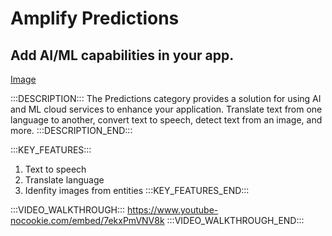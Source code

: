 # Amplify Predictions

## Add AI/ML capabilities in your app.

[Image](https://raw.githubusercontent.com/aws-amplify/amplify-adminui/feat/sandbox-v2/markdown/categories/predictions/img.png)

:::DESCRIPTION:::
The Predictions category provides a solution for using AI and ML cloud services to enhance your application. Translate text from one language to another, convert text to speech, detect text from an image, and more.
:::DESCRIPTION_END:::


:::KEY_FEATURES:::
1. Text to speech
2. Translate language
3. Idenfity images from entities
:::KEY_FEATURES_END:::

:::VIDEO_WALKTHROUGH:::
https://www.youtube-nocookie.com/embed/7ekxPmVNV8k
:::VIDEO_WALKTHROUGH_END:::